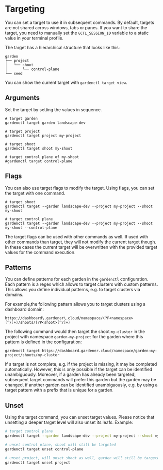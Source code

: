 # Targeting
You can set a target to use it in subsequent commands. By default, targets are not shared across windows,
tabs or panes. If you want to share the target, you need to manually set the `GCTL_SESSION_ID` variable to a static
value in your terminal profile.

The target has a hierarchical structure that looks like this:
```
garden
├── project 
│   └── shoot
│       └── control-plane
└── seed
```
You can show the current target with `gardenctl target view`.

## Arguments

Set the target by setting the values in sequence.
```
# target garden
gardenctl target garden landscape-dev

# target project
gardenctl target project my-project

# target shoot
gardenctl target shoot my-shoot

# target control plane of my-shoot
#gardenctl target control-plane
```

## Flags

You can also use target flags to modify the target. Using flags, you can set the target with one command.
```
# target shoot
gardenctl target --garden landscape-dev --project my-project --shoot my-shoot

# target control plane
gardenctl target --garden landscape-dev --project my-project --shoot my-shoot --control-plane
```

The target flags can be used with other commands as well. If used with other commands than target, they will
not modify the current target though. In these cases the current target will be overwritten with the provided target values for
the command execution.

## Patterns

You can define patterns for each garden in the `gardenctl` configuration. Each pattern is a regex which allows to
target clusters with custom patterns. This allows you define individual patterns, e.g. to target clusters via
domains.

For example,the following pattern allows you to target clusters using a dashboard domain:
```
https://dashboard\.gardener\.cloud/namespace/(?P<namespace>[^/]+)/shoots/(?P<shoot>[^/]+)
```
The following command would then target the shoot `my-cluster` in the project with namespace `garden-my-project` for the garden where this pattern is defined in the configuration:
```
gardenctl target https://dashboard.gardener.cloud/namespace/garden-my-project/shoots/my-cluster
```

If a target is not complete, e.g. if the project is missing, it may be completed automatically. However, this is only
possible if the target can be identified unambiguously. Moreover, if a garden has already been targeted, subsequent target
commands will prefer this garden but the garden may be changed, if another garden can be identified unambiguously, e.g.
by using a target pattern with a prefix that is unique for a garden.

## Unset
Using the target command, you can unset target values. Please notice that unsetting a deeper target level will also unset
its leafs. Example:

```bash
# target control plane
gardenctl target --garden landscape-dev --project my-project --shoot my-shoot --control-plane

# unset control plane, shoot will still be targeted
gardenctl target unset control-plane

# unset project, will unset shoot as well, garden will still be targeted
gardenctl target unset project
```
